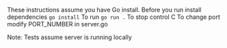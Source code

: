 These instructions assume you have Go install.
Before you run install dependencies `go install`
To run `go run .`
To stop control C
To change port modify PORT_NUMBER in server.go

Note: Tests assume server is running locally